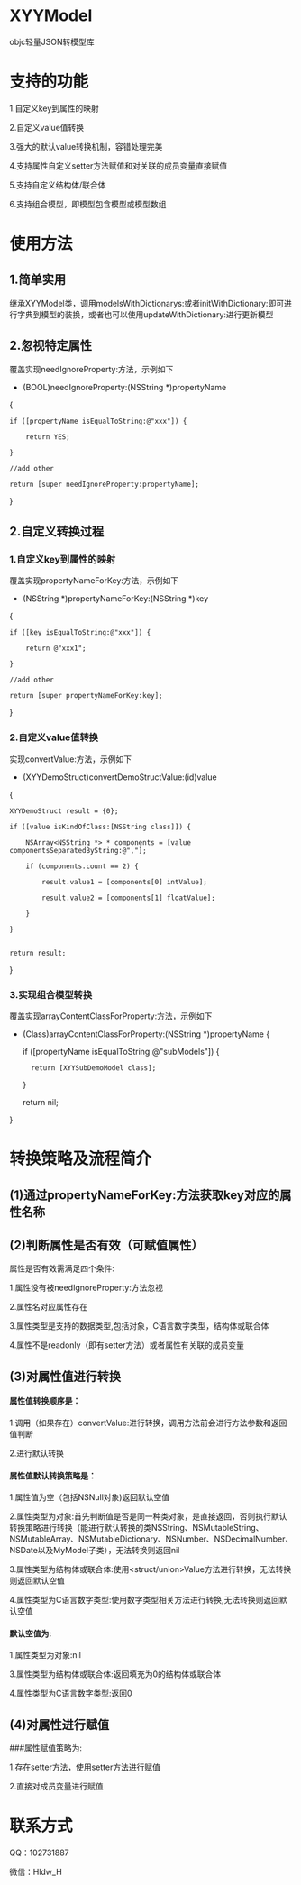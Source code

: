 # XYYModel
objc轻量JSON转模型库

# 支持的功能
1.自定义key到属性的映射

2.自定义value值转换

3.强大的默认value转换机制，容错处理完美

4.支持属性自定义setter方法赋值和对关联的成员变量直接赋值

5.支持自定义结构体/联合体

6.支持组合模型，即模型包含模型或模型数组

# 使用方法

## 1.简单实用
继承XYYModel类，调用modelsWithDictionarys:或者initWithDictionary:即可进行字典到模型的装换，或者也可以使用updateWithDictionary:进行更新模型


## 2.忽视特定属性
覆盖实现needIgnoreProperty:方法，示例如下

- (BOOL)needIgnoreProperty:(NSString *)propertyName

{

    if ([propertyName isEqualToString:@"xxx"]) {
    
        return YES;
        
    }
    
    //add other
    
    return [super needIgnoreProperty:propertyName];
    
}

## 2.自定义转换过程

### 1.自定义key到属性的映射
覆盖实现propertyNameForKey:方法，示例如下

- (NSString *)propertyNameForKey:(NSString *)key

{

    if ([key isEqualToString:@"xxx"]) {
    
        return @"xxx1";
        
    }
    
    //add other
    
    return [super propertyNameForKey:key];
    
}

### 2.自定义value值转换
实现convert<PropertyName>Value:方法，示例如下

- (XYYDemoStruct)convertDemoStructValue:(id)value

{

    XYYDemoStruct result = {0};
    
    if ([value isKindOfClass:[NSString class]]) {
    
        NSArray<NSString *> * components = [value componentsSeparatedByString:@","];
        
        if (components.count == 2) {
        
            result.value1 = [components[0] intValue];
            
            result.value2 = [components[1] floatValue];
            
        }
        
    }
    
    
    return result;
    
}

### 3.实现组合模型转换
覆盖实现arrayContentClassForProperty:方法，示例如下

- (Class)arrayContentClassForProperty:(NSString *)propertyName 
{
    
    if ([propertyName isEqualToString:@"subModels"]) {
    
        return [XYYSubDemoModel class];
        
    }
    
    return nil;
    
}


# 转换策略及流程简介

## (1)通过propertyNameForKey:方法获取key对应的属性名称


## (2)判断属性是否有效（可赋值属性）
属性是否有效需满足四个条件:

1.属性没有被needIgnoreProperty:方法忽视

2.属性名对应属性存在

3.属性类型是支持的数据类型,包括对象，C语言数字类型，结构体或联合体

4.属性不是readonly（即有setter方法）或者属性有关联的成员变量

## (3)对属性值进行转换

#### 属性值转换顺序是：

1.调用（如果存在）convert<PropertyName>Value:进行转换，调用方法前会进行方法参数和返回值判断
    
2.进行默认转换

#### 属性值默认转换策略是：

1.属性值为空（包括NSNull对象)返回默认空值

2.属性类型为对象:首先判断值是否是同一种类对象，是直接返回，否则执行默认转换策略进行转换（能进行默认转换的类NSString、NSMutableString、NSMutableArray、NSMutableDictionary、NSNumber、NSDecimalNumber、NSDate以及MyModel子类），无法转换则返回nil

3.属性类型为结构体或联合体:使用<struct/union>Value方法进行转换，无法转换则返回默认空值

4.属性类型为C语言数字类型:使用数字类型相关方法进行转换,无法转换则返回默认空值


#### 默认空值为:

1.属性类型为对象:nil

3.属性类型为结构体或联合体:返回填充为0的结构体或联合体

4.属性类型为C语言数字类型:返回0

## (4)对属性进行赋值
###属性赋值策略为:

1.存在setter方法，使用setter方法进行赋值

2.直接对成员变量进行赋值



# 联系方式

QQ：102731887

微信：Hldw_H

